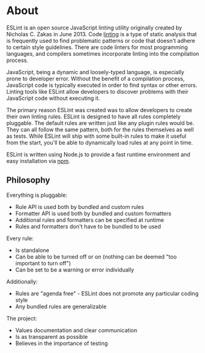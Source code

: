 # About

ESLint is an open source JavaScript linting utility originally created by Nicholas C. Zakas in June 2013. Code [linting][] is a type of static analysis that is frequently used to find problematic patterns or code that doesn't adhere to certain style guidelines. There are code linters for most programming languages, and compilers sometimes incorporate linting into the compilation process.

JavaScript, being a dynamic and loosely-typed language, is especially prone to developer error. Without the benefit of a compilation process, JavaScript code is typically executed in order to find syntax or other errors. Linting tools like ESLint allow developers to discover problems with their JavaScript code without executing it.

The primary reason ESLint was created was to allow developers to create their own linting rules. ESLint is designed to have all rules completely pluggable. The default rules are written just like any plugin rules would be. They can all follow the same pattern, both for the rules themselves as well as tests. While ESLint will ship with some built-in rules to make it useful from the start, you'll be able to dynamically load rules at any point in time.

ESLint is written using Node.js to provide a fast runtime environment and easy installation via [npm][].

[linting]: http://en.wikipedia.org/wiki/Lint_(software)
[npm]: http://npmjs.org/

## Philosophy

Everything is pluggable:

* Rule API is used both by bundled and custom rules
* Formatter API is used both by bundled and custom formatters
* Additional rules and formatters can be specified at runtime
* Rules and formatters don't have to be bundled to be used

Every rule:

* Is standalone
* Can be able to be turned off or on (nothing can be deemed "too important to turn off")
* Can be set to be a warning or error individually

Additionally:

* Rules are "agenda free" - ESLint does not promote any particular coding style
* Any bundled rules are generalizable

The project:

* Values documentation and clear communication
* Is as transparent as possible
* Believes in the importance of testing
